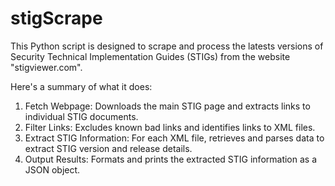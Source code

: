 # stigScrape
This Python script is designed to scrape and process the latests versions of Security Technical Implementation Guides (STIGs) from the website "stigviewer.com". 

Here's a summary of what it does:
1.	Fetch Webpage: Downloads the main STIG page and extracts links to individual STIG documents.
2.	Filter Links: Excludes known bad links and identifies links to XML files.
3.	Extract STIG Information: For each XML file, retrieves and parses data to extract STIG version and release details.
4.	Output Results: Formats and prints the extracted STIG information as a JSON object.


